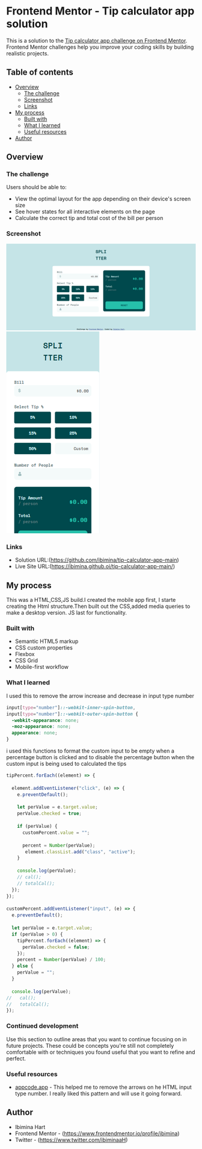 # Frontend Mentor - Tip calculator app solution

This is a solution to the [Tip calculator app challenge on Frontend Mentor](https://www.frontendmentor.io/challenges/tip-calculator-app-ugJNGbJUX). Frontend Mentor challenges help you improve your coding skills by building realistic projects.

## Table of contents

- [Overview](#overview)
  - [The challenge](#the-challenge)
  - [Screenshot](#screenshot)
  - [Links](#links)
- [My process](#my-process)
  - [Built with](#built-with)
  - [What I learned](#what-i-learned)
  - [Useful resources](#useful-resources)
- [Author](#author)


## Overview

### The challenge

Users should be able to:

- View the optimal layout for the app depending on their device's screen size
- See hover states for all interactive elements on the page
- Calculate the correct tip and total cost of the bill per person

### Screenshot

![image](tipcal.png)
![image](tipcal1.png)


### Links

- Solution URL:(https://github.com/ibimina/tip-calculator-app-main)
- Live Site URL:(https://ibimina.github.oi/tip-calculator-app-main/)

## My process
This was a HTML,CSS,JS build.I created the mobile app first, I starte creating the Html structure.Then built out the CSS,added media queries to make a desktop version. JS last for functionality.

### Built with

- Semantic HTML5 markup
- CSS custom properties
- Flexbox
- CSS Grid
- Mobile-first workflow


### What I learned

I  used this  to remove the arrow increase and decrease in input type number
```css
input[type="number"]::-webkit-inner-spin-button,
input[type="number"]::-webkit-outer-spin-button {
  -webkit-appearance: none;
  -moz-appearance: none;
  appearance: none;
}
```

i used this functions to format the custom input to be empty when a percentage button is clicked and to disable the percentage button when the custom input is being used to calculated the tips
```js
tipPercent.forEach((element) => {
   
  element.addEventListener("click", (e) => {
    e.preventDefault();
    
    let perValue = e.target.value;
    perValue.checked = true;
    
    if (perValue) {
      customPercent.value = "";

      percent = Number(perValue);
       element.classList.add("class", "active");
    }

    console.log(perValue);
    // cal();
    // totalCal();
  });
});

customPercent.addEventListener("input", (e) => {
  e.preventDefault();

  let perValue = e.target.value;
  if (perValue > 0) {
    tipPercent.forEach((element) => {
      perValue.checked = false;
    });
    percent = Number(perValue) / 100;
  } else {
    perValue = "";
  }

  console.log(perValue);
//   cal();
//   totalCal();
});
```



### Continued development

Use this section to outline areas that you want to continue focusing on in future projects. These could be concepts you're still not completely comfortable with or techniques you found useful that you want to refine and perfect.



### Useful resources

- [appcode.app](https://appcode.app/how-to-remove-the-arrows-on-html-input-type-number) - This helped me to remove the arrows on he HTML input type number. I really liked this pattern and will use it going forward.




## Author


- Ibimina Hart
- Frontend Mentor - (https://www.frontendmentor.io/profile/ibimina)
- Twitter - (https://www.twitter.com/ibiminaaH)


